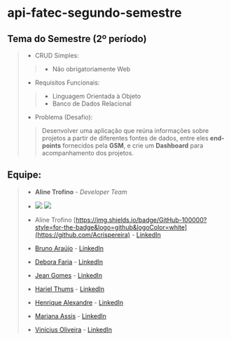 # api-fatec-segundo-semestre

## Tema do Semestre (2º período)
>
> * CRUD Simples:
>> * Não obrigatoriamente Web
>
> * Requisitos Funcionais:
>> * Linguagem Orientada à Objeto
>> * Banco de Dados Relacional
> * Problema (Desafio):
>> Desenvolver uma aplicação que reúna informações sobre projetos a partir de diferentes fontes de dados, entre eles __end-points__ fornecidos pela __GSM__, e crie um __Dashboard__ para acompanhamento dos projetos.
>
## Equipe:

> * __Aline Trofino__ - *Developer Team* 
> * [![](https://img.shields.io/badge/GitHub-100000?style=for-the-badge&logo=github&logoColor=white)](https://github.com/Acrispereira) [![](https://img.shields.io/badge/LinkedIn-0077B5?style=for-the-badge&logo=linkedin&logoColor=white)](https://www.linkedin.com/in/alinetrofino/)
>
> * Aline Trofino [https://img.shields.io/badge/GitHub-100000?style=for-the-badge&logo=github&logoColor=white](https://github.com/Acrispereira) - [LinkedIn](https://www.linkedin.com/in/alinetrofino/)
> * [Bruno Araújo](https://github.com/dimorais1) - [LinkedIn]()
> * [Debora Faria](https://github.com/deborafaria01) - [LinkedIn](https://www.linkedin.com/in/debora-faria2109/)
> * [Jean Gomes](https://github.com/jeangomes3) - [LinkedIn](https://www.linkedin.com/in/jean-santos-562b74200/?trk=public-profile-join-page)
> * [Hariel Thums](https://github.com/HarielThums) - [LinkedIn](https://www.linkedin.com/in/hariel-thums/)
> * [Henrique Alexandre](https://github.com/henriquesalex) - [LinkedIn](https://www.linkedin.com/in/henrique-souza-alexandre-30373016b/)
> * [Mariana Assis](https://github.com/mariana299) - [LinkedIn](https://www.linkedin.com/in/mariana-assis-23514061/)
> * [Vinícius Oliveira](https://github.com/vinicius-hso) - [LinkedIn](https://www.linkedin.com/in/viniciushso/)
